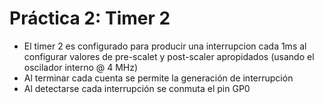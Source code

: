 # Práctica 2: Timer 2

- El timer 2 es configurado para producir una interrupcion cada 1ms al configurar valores de pre-scalet y post-scaler apropidados (usando el oscilador interno @ 4 MHz)
- Al terminar cada cuenta se permite la generación de interrupción
- Al detectarse cada interrupción se conmuta el pin GP0

